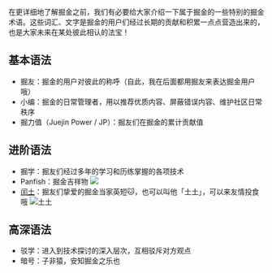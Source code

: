 在更详细地了解掘金之前，我们有必要给大家介绍一下属于掘金的一些特别的掘金术语。这些词汇、文字是掘金的用户们经过长期的贡献和积累一点点营造出来的，也是大家未来在某处彼此相认的法宝！

## 基本语法

* 掘友：掘金的用户对彼此的称呼（自此，我在后面都用掘友来表达掘金用户哦）
* 小编：掘金的日常管理者，用以推荐优质内容、屏蔽错误内容、维护社区日常秩序
* 掘力值（Juejin Power / JP）：掘友们在掘金的累计贡献值

## 进阶语法

* 掘学：掘友们经过多年的学习和历练掌握的各项技术
* Panfish：掘金吉祥物 ![](https://p3-juejin.byteimg.com/tos-cn-i-k3u1fbpfcp/a79b2cf6a4304a16a2b4e7a981983e7b~tplv-k3u1fbpfcp-jj-mark:1512:0:0:0:q75.awebp)
* [闰土](https://juejin.im/user/360295545446525 "https://juejin.im/user/360295545446525")：掘友们挚爱的掘金当家英短🐱，也可以叫他「土土」，可以来友情投食哦 ![土土](https://p3-juejin.byteimg.com/tos-cn-i-k3u1fbpfcp/dc56fc9dd1ab4b75b6f0b6bc32e4b896~tplv-k3u1fbpfcp-jj-mark:1512:0:0:0:q75.awebp)

## 高深语法

* 驳学：进入到技术探讨的深入层次，互相驳斥对方观点
* 暗号：子非猿，安知掘金之乐也